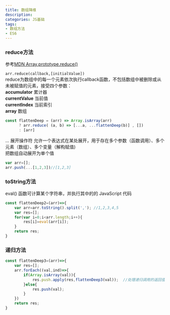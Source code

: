 ```yaml
---
title: 数组降维
description: 
categories: JS基础
tags: 
- 数组方法
- ES6
---  
```

### reduce方法  
参考[MDN Array.prototype.reduce()](https://developer.mozilla.org/zh-CN/docs/Web/JavaScript/Reference/Global_Objects/Array/Reduce)  
 
`arr.reduce(callback,[initialValue])`   
reduce为数组中的每一个元素依次执行callback函数，不包括数组中被删除或从未被赋值的元素，接受四个参数：  
**accumulator** 累计器  
**currentValue** 当前值  
**currentIndex** 当前索引  
**array** 数组  
  
````javascript
const flattenDeep = (arr) => Array.isArray(arr)
	  ? arr.reduce( (a, b) => [...a, ...flattenDeep(b)] , [])
	  : [arr]
````   
... 展开操作符 
允许一个表达式在某处展开，用于存在多个参数（函数调用）、多个元素（数组）、多个变量（解构赋值)  
把数组自动展开为单个值  
   
````javascript
var arr=[];
arr.push(...[1,2,3])//[1,2,3]
````
### toString方法  
eval() 函数可计算某个字符串，并执行其中的的 JavaScript 代码  
````javascript
const flattenDeep2=(arr)=>{
    var arr=arr.toString().split(','); //1,2,3,4,5
	var res=[];
	for(var i=0;i<arr.length;i++){
	    res[i]=eval(arr[i]);
	}
	return res;
}
````  

### 递归方法  
````javascript
const flattenDeep3=(arr)=>{
	var res=[];
	arr.forEach((val,ind)=>{
		if(Array.isArray(val)){
			res.push.apply(res,flattenDeep3(val));  //处理递归调用的返回值
		}else{
			res.push(val);
		}
	})
	return res;
}
````
